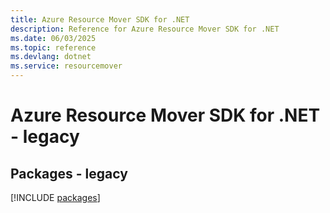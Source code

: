 ```yaml
---
title: Azure Resource Mover SDK for .NET
description: Reference for Azure Resource Mover SDK for .NET
ms.date: 06/03/2025
ms.topic: reference
ms.devlang: dotnet
ms.service: resourcemover
---
```

# Azure Resource Mover SDK for .NET - legacy
## Packages - legacy
[!INCLUDE [packages](resource-mover-index.md)]